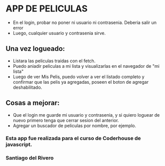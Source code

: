 # APP DE PELICULAS

 - En el login, probar no poner ni usuario ni contrasenia. Deberia salir un error
 - Luego, cualquier usuario y contrasenia sirve.

## Una vez logueado:
- Listara las peliculas traidas con el fetch.
- Puedo aniadir peliculas a mi lista y visualizarlas en el navegador de "mi lista"
- Luego de ver Mis Pelis, puedo volver a ver el listado completo y confirmar que las pelis ya agregadas, poseen el boton de agregar deshabilitado.

## Cosas a mejorar:
- Que el login me guarde mi usuario y contrasenia, y si quiero loguear de nuevo primero tenga que cerrar sesion del anterior.
- Agregar un buscador de peliculas por nombre, por ejemplo.


### Esta app fue realizada para el curso de Coderhouse de javascript.
### Santiago del Rivero


